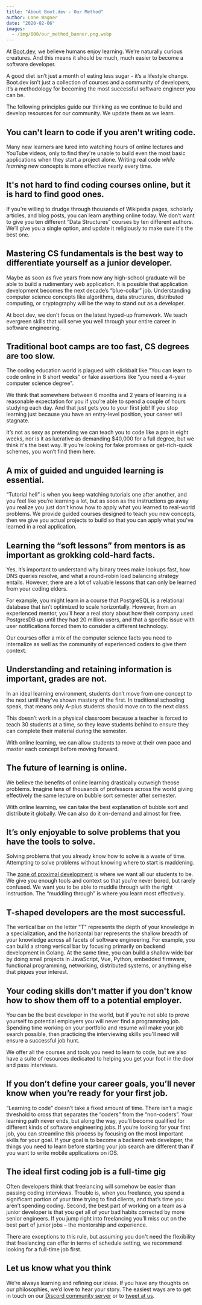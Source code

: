 ```yaml
---
title: "About Boot.dev - Our Method"
author: Lane Wagner
date: "2020-02-06"
images:
  - /img/800/our_method_banner.png.webp
---
```


At [Boot.dev](https://boot.dev), we believe humans enjoy learning. We’re naturally curious creatures. And this means it should be much, much easier to become a software developer. 

A good diet isn’t just a month of eating less sugar - it’s a lifestyle change. Boot.dev isn’t just a collection of courses and a community of developers, it’s a methodology for becoming the most successful software engineer you can be.

The following principles guide our thinking as we continue to build and develop resources for our community. We update them as we learn.

## You can't learn to code if you aren't writing code.

Many new learners are lured into watching hours of online lectures and YouTube videos, only to find they're unable to build even the most basic applications when they start a project alone. Writing real code *while learning* new concepts is more effective nearly every time.

## It's not hard to find coding courses online, but it is hard to find good ones.

If you’re willing to drudge through thousands of Wikipedia pages, scholarly articles, and blog posts, you can learn anything online today. We don’t want to give you ten different “Data Structures” courses by ten different authors. We’ll give you a single option, and update it religiously to make sure it's the best one.

## Mastering CS fundamentals is the best way to differentiate yourself as a junior developer.

Maybe as soon as five years from now any high-school graduate will be able to build a rudimentary web application. It is possible that application development becomes the next decade’s “blue-collar” job. Understanding computer science concepts like algorithms, data structures, distributed computing, or cryptography will be the way to stand out as a developer.

At boot.dev, we don’t focus on the latest hyped-up framework. We teach evergreen skills that will serve you well through your entire career in software engineering.

## Traditional boot camps are too fast, CS degrees are too slow.

The coding education world is plagued with clickbait like "You can learn to code online in 8 short weeks” or fake assertions like “you need a 4-year computer science degree".

We think that somewhere between 6 months and 2 years of learning is a reasonable expectation for you if you’re able to spend a couple of hours studying each day. And that just gets you to your first job! If you stop learning just because you have an entry-level position, your career will stagnate.

It’s not as sexy as pretending we can teach you to code like a pro in eight weeks, nor is it as lucrative as demanding $40,000 for a full degree, but we think it's the best way. If you’re looking for fake promises or get-rich-quick schemes, you won’t find them here.

## A mix of guided and unguided learning is essential.

“Tutorial hell” is when you keep watching tutorials one after another, and you feel like you’re learning a lot, but as soon as the instructions go away you realize you just don’t know how to apply what you learned to real-world problems. We provide guided courses designed to teach you new concepts, then we give you actual projects to build so that you can apply what you've learned in a real application.

## Learning the “soft lessons” from mentors is as important as grokking cold-hard facts.

Yes, it’s important to understand why binary trees make lookups fast, how DNS queries resolve, and what a round-robin load balancing strategy entails. However, there are a lot of valuable lessons that can only be learned from your coding elders.

For example, you might learn in a course that PostgreSQL is a relational database that isn’t optimized to scale horizontally. However, from an experienced mentor, you’ll hear a real story about how their company used PostgresDB up until they had 20 million users, and that a specific issue with user notifications forced them to consider a different technology.

Our courses offer a mix of the computer science facts you need to internalize as well as the community of experienced coders to give them context.

## Understanding and retaining information is important, grades are not.

In an ideal learning environment, students don’t move from one concept to the next until they’ve shown mastery of the first. In traditional schooling speak, that means only A-plus students should move on to the next class.

This doesn’t work in a physical classroom because a teacher is forced to teach 30 students at a time, so they leave students behind to ensure they can complete their material during the semester. 

With online learning, we can allow students to move at their own pace and master each concept before moving forward.

## The future of learning is online.

We believe the benefits of online learning drastically outweigh theose problems. Imagine tens of thousands of professors across the world giving effectively the same lecture on bubble sort semester after semester. 

With online learning, we can take the best explanation of bubble sort and distribute it globally. We can also do it on-demand and almost for free.

## It’s only enjoyable to solve problems that you have the tools to solve.

Solving problems that you already know how to solve is a waste of time. Attempting to solve problems without knowing where to start is maddening. 

The [zone of proximal development](https://en.wikipedia.org/wiki/Zone_of_proximal_development) is where we want all our students to be. We give you enough tools and context so that you’re never bored, but rarely confused. We want you to be able to muddle through with the right instruction. The “muddling through” is where you learn most effectively.

## T-shaped developers are the most successful.

The vertical bar on the letter "T" represents the depth of your knowledge in a specialization, and the horizontal bar represents the shallow breadth of your knowledge across all facets of software engineering. For example, you can build a strong vertical bar by focusing primarily on backend development in Golang. At the same time, you can build a shallow wide bar by doing small projects in JavaScript, Vue, Python, embedded firmware, functional programming, networking, distributed systems, or anything else that piques your interest.

## Your coding skills don't matter if you don't know how to show them off to a potential employer.

You can be the best developer in the world, but if you’re not able to prove yourself to potential employers you will never find a programming job. Spending time working on your portfolio and resume will make your job search possible, then practicing the interviewing skills you'll need will ensure a successful job hunt.

We offer all the courses and tools you need to learn to code, but we also have a suite of resources dedicated to helping you get your foot in the door and pass interviews.

## If you don’t define your career goals, you’ll never know when you’re ready for your first job.

“Learning to code” doesn’t take a fixed amount of time. There isn’t a magic threshold to cross that separates the “coders” from the “non-coders”. Your learning path never ends, but along the way, you’ll become qualified for different kinds of software engineering jobs. If you’re looking for your first job, you can streamline this process by focusing on the most important skills for your goal. If your goal is to become a backend web developer, the things you need to learn before starting your job search are different than if you want to write mobile applications on iOS.

## The ideal first coding job is a full-time gig

Often developers think that freelancing will somehow be easier than passing coding interviews. Trouble is, when you freelance, you spend a significant portion of your time trying to find clients, and that’s time you aren’t spending coding. Second, the best part of working on a team as a junior developer is that you get all of your bad habits corrected by more senior engineers. If you jump right into freelancing you’ll miss out on the best part of junior jobs – the mentorship and experience.

There are exceptions to this rule, but assuming you don't need the flexibility that freelancing can offer in terms of schedule setting, we recommend looking for a full-time job first.

## Let us know what you think

We’re always learning and refining our ideas. If you have any thoughts on our philosophies, we’d love to hear your story. The easiest ways are to get in touch on our [Discord community server](https://discord.gg/EEkFwbv) or to [tweet at us](https://twitter.com/bootdotdev).

